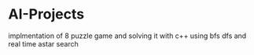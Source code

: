 # AI-Projects
 implmentation of 8 puzzle game and solving it with c++ using bfs dfs and real time astar search 
